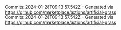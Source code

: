Commits: 2024-01-28T09:13:57.542Z - Generated via https://github.com/marketplace/actions/artificial-grass
<br>
Commits: 2024-01-28T09:13:57.542Z - Generated via https://github.com/marketplace/actions/artificial-grass
<br>
